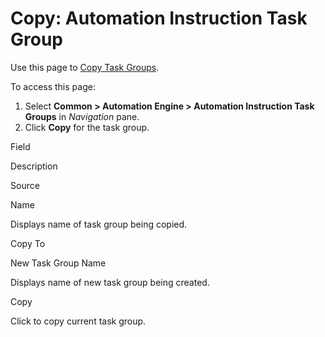 # Copy: Automation Instruction Task Group

<div class="use">

Use this page to [Copy Task Groups](Copy_Task_Groups.htm).

</div>

To access this page:

1.  Select <span style="font-weight: bold;">Common \> Automation Engine
    \> Automation Instruction Task Groups</span> in
    <span style="font-style: italic;">Navigation</span> pane.
2.  Click <span style="font-weight: bold;">Copy</span> for the task
    group.

Field

Description

Source

Name

Displays name of task group being copied.

Copy To

New Task Group Name

Displays name of new task group being created.

Copy

Click to copy current task group.
